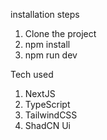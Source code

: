 
installation steps
1. Clone the project
2. npm install
3. npm run dev


Tech used
1. NextJS
2. TypeScript
3. TailwindCSS
4. ShadCN Ui


